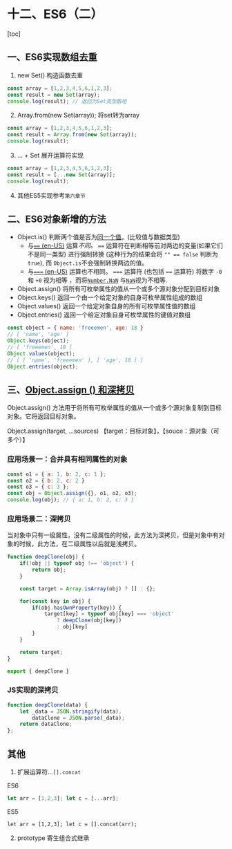 # 十二、ES6（二）

[toc]

## 一、ES6实现数组去重

1. new Set() 构造函数去重

```javascript
const array = [1,2,3,4,5,6,1,2,3];
const result = new Set(array);
console.log(result); // 返回为Set类型数组
```

2. Array.from(new Set(array)); 将set转为array

```javascript
const array = [1,2,3,4,5,6,1,2,3];
const result = Array.from(new Set(array));
console.log(result);
```

3. ... + Set 展开运算符实现

```javascript
const array = [1,2,3,4,5,6,1,2,3];
const result = [...new Set(array)];
console.log(result);
```

4. 其他ES5实现参考`第六章节`

## 二、ES6对象新增的方法

- Object.is() 判断两个值是否为[同一个值](https://developer.mozilla.org/zh-CN/docs/Web/JavaScript/Equality_comparisons_and_sameness)。(比较值与数据类型)
  - 与[`==` (en-US)](https://developer.mozilla.org/en-US/docs/Web/JavaScript/Reference/Operators) 运算*不同。* `==` 运算符在判断相等前对两边的变量(如果它们不是同一类型) 进行强制转换 (这种行为的结果会将 `"" == false` 判断为 `true`), 而 `Object.is`不会强制转换两边的值。
  - 与[`===` (en-US)](https://developer.mozilla.org/en-US/docs/Web/JavaScript/Reference/Operators) 运算也不相同。 `===` 运算符 (也包括 `==` 运算符) 将数字 `-0` 和 `+0` 视为相等 ，而将[`Number.NaN`](https://developer.mozilla.org/zh-CN/docs/Web/JavaScript/Reference/Global_Objects/Number/NaN) 与[`NaN`](https://developer.mozilla.org/zh-CN/docs/Web/JavaScript/Reference/Global_Objects/NaN)视为不相等.
- Object.assign() 将所有可枚举属性的值从一个或多个源对象分配到目标对象 
- Object.keys() 返回一个由一个给定对象的自身可枚举属性组成的数组
- Object.values()  返回一个给定对象自身的所有可枚举属性值的数组
- Object.entries() 返回一个给定对象自身可枚举属性的键值对数组

```javascript
const object = { name: 'freeemen', age: 18 }
// [ 'name', 'age' ]
Object.keys(object);
// [ 'freeemen', 18 ]
Object.values(object);
// [ [ 'name', 'freeemen' ], [ 'age', 18 ] ]
Object.entries(object);
```

## 三、[Object.assign () 和深拷贝 ](https://www.cnblogs.com/lijuntao/p/13066834.html)

Object.assign() 方法用于将所有可枚举属性的值从一个或多个源对象复制到目标对象。它将返回目标对象。

Object.assign(target, ...sources)    【target：目标对象】，【souce：源对象（可多个）】

### 应用场景一：合并具有相同属性的对象

```javascript
const o1 = { a: 1, b: 2, c: 1 };
const o2 = { b: 2, c: 2 }
const o3 = { c: 3 };
const obj = Object.assign({}, o1, o2, o3);
console.log(obj); // { a: 1, b: 2, c: 3 }
```

### 应用场景二：深拷贝

当对象中只有一级属性，没有二级属性的时候，此方法为深拷贝，但是对象中有对象的时候，此方法，在二级属性以后就是浅拷贝。

```javascript
function deepClone(obj) {
    if(!obj || typeof obj !== 'object') {
        return obj;
    }

    const target = Array.isArray(obj) ? [] : {};

    for(const key in obj) {
        if(obj.hasOwnProperty(key)) {
            target[key] = typeof obj[key] === 'object'
                ? deepClone(obj[key])
                : obj[key]
        }
    }

    return target;
}

export { deepClone }
```

### JS实现的深拷贝

```javascript
function deepClone(data) {
    let _data = JSON.stringify(data),
        dataClone = JSON.parse(_data);
    return dataClone;
};
```

## 其他

1. 扩展运算符...`[].concat`

ES6

```javascript
let arr = [1,2,3]; let c = [...arr];
```

ES5

```
let arr = [1,2,3]; let c = [].concat(arr);
```

2. prototype 寄生组合式继承
